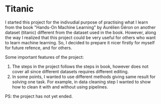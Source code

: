 # Titanic

I started this project for the indivudial purpose of practising what I learn from the book "Hands-On Machine Learning" by Aurélien Géron 
on another dataset (titanic) different from the dataset used in the book. However, along the way I realized that this project could be very 
useful for others who want to learn machine learning. So, I decided to prepare it nicer firstly for myself for future refence, and for others. 


Some important features of the project:
1. The steps in the project follows the steps in book, however does not cover all since different datasets requires different editing.
2. In some points, I wanted to use different methods giving same result for solving one task. For example, in data cleaning step I wanted to show 
how to clean it with and without using pipelines. 

PS: the project has not yet ended.
